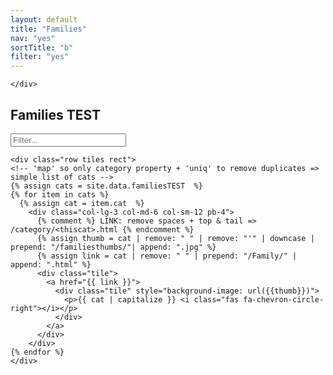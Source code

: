 ```yaml
---
layout: default
title: "Families"
nav: "yes"
sortTitle: "b"
filter: "yes"
---
```


<!-- HEADER -->
<div class="home">
	<div class="container">

	</div>
</div>


<div class="container">

<div class="row title">
	<div class="col">
		<h2>Families TEST</h2>
	</div>
	<div class="col-lg-3 col-md-3 col-sm-12">
	<form class="form-inline">
		 <input class="form-control" id="filterFish" type="text" placeholder="Filter...">
	</form>
	</div>
</div>

	<div class="row tiles rect">
	<!-- 'map' so only category property + 'uniq' to remove duplicates => simple list of cats -->
	{% assign cats = site.data.familiesTEST  %}
	{% for item in cats %}
	  {% assign cat = item.cat  %}
		<div class="col-lg-3 col-md-6 col-sm-12 pb-4">
		  {% comment %} LINK: remove spaces + top & tail => /category/<thiscat>.html {% endcomment %}
		  {% assign thumb = cat | remove: " " | remove: "'" | downcase | prepend: "/familiesthumbs/"| append: ".jpg" %}
		  {% assign link = cat | remove: " " | prepend: "/Family/" | append: ".html" %}
		  <div class="tile">
		    <a href="{{ link }}">
		      <div class="tile" style="background-image: url({{thumb}})">
		        <p>{{ cat | capitalize }} <i class="fas fa-chevron-circle-right"></i></p>
		      </div>
		    </a>
		  </div>
		</div>
	{% endfor %}
	</div>

</div>

